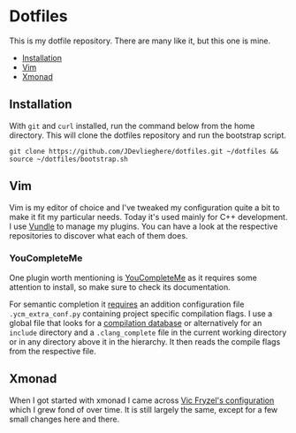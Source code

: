 # Dotfiles

This is my dotfile repository. There are many like it, but this one is mine.

 - [Installation](#installation) 
 - [Vim](#vim) 
 - [Xmonad](#xmonad)

## Installation

With `git` and `curl` installed, run the command below from the home directory.
This will clone the dotfiles repository and run the bootstrap script.

```
git clone https://github.com/JDevlieghere/dotfiles.git ~/dotfiles && source ~/dotfiles/bootstrap.sh
```

## Vim

Vim is my editor of choice and I've tweaked my configuration quite a bit to
make it fit my particular needs. Today it's used mainly for C++ development. I
use [Vundle](https://github.com/VundleVim/Vundle.vim) to manage my plugins. You
can have a look at the respective repositories to discover what each of them
does.

### YouCompleteMe

One plugin worth mentioning is
[YouCompleteMe](https://github.com/Valloric/YouCompleteMe) as it requires some
attention to install, so make sure to check its documentation.

For semantic completion it
[requires](https://github.com/Valloric/YouCompleteMe#c-family-semantic-completion-engine-usage)
an addition configuration file `.ycm_extra_conf.py` containing project specific
compilation flags. I use a global file that looks for a [compilation
database](http://clang.llvm.org/docs/JSONCompilationDatabase.html) or
alternatively for an `include` directory and a `.clang_complete` file in the
current working directory or in any directory above it in the hierarchy. It
then reads the compile flags from the respective file.

## Xmonad

When I got started with xmonad I came across [Vic Fryzel's
configuration](https://github.com/vicfryzel/xmonad-config) which I grew fond of
over time.  It is still largely the same, except for a few small changes here
and there.
